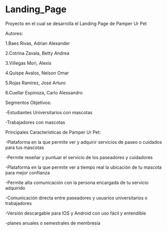 # Landing_Page

Proyecto en el cual se desarrolla el Landing Page de Pamper Ur Pet

Autores:

1.Baes Rivas, Adrian Alexander

2.Cotrina Zavala, Betty Andrea

3.Villegas Mori, Alexis

4.Quispe Avalos, Nelson Omar	

5.Rojas Ramírez, José Arturo

6.Cuellar Espinoza, Carlo Alessandro


Segmentos Objetivos:

-Estudiantes Universitarios con mascotas

-Trabajadores con mascotas


Principales Características de Pamper Ur Pet:

-Plataforma en la que permite ver y adquirir servicios de paseo o cuidados para tus mascotas

-Permite reseñar y puntuar el servicio de los paseadores y cuidadores

-Plataforma en la que permite ver a tiempo real la ubicación de tu mascota para mejor confianza

-Permite alta comunicación con la persona encargada de tu servicio adquirido 

-Comunicación directa entre paseadores y usuarios universitarios o trabajadores

-Versión descargable para IOS y Android con uso fácil y entendible

-planes anuales o semestrales de membresía
